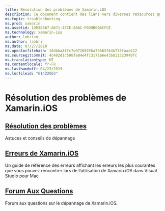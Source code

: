 ```yaml
---
title: Résolution des problèmes de Xamarin.iOS
description: Ce document contient des liens vers diverses ressources qui fournissent des informations de dépannage pour Xamarin.iOS, une liste des erreurs potentielles lors de la création d’applications Xamarin.iOS et Forum aux questions.
ms.topic: troubleshooting
ms.prod: xamarin
ms.assetid: 1DE5E667-A671-47CE-A0AC-F0D8B00ACFCE
ms.technology: xamarin-ios
author: lobrien
ms.author: laobri
ms.date: 07/27/2018
ms.openlocfilehash: 10dbba41fc7e07265056a75565764b713faae422
ms.sourcegitcommit: 4b402d1c508fa84e4fc3171a6e43b811323948fc
ms.translationtype: MT
ms.contentlocale: fr-FR
ms.lasthandoff: 04/23/2019
ms.locfileid: "61422063"
---
```

# <a name="troubleshooting-xamarinios"></a>Résolution des problèmes de Xamarin.iOS

## <a name="troubleshootingiostroubleshootingtroubleshootingmd"></a>[Résolution des problèmes](~/ios/troubleshooting/troubleshooting.md)

Astuces et conseils de dépannage

## <a name="xamarinios-errorsiostroubleshootingmtouch-errorsmd"></a>[Erreurs de Xamarin.iOS](~/ios/troubleshooting/mtouch-errors.md)

Un guide de référence des erreurs affichant les erreurs les plus courantes que vous pouvez rencontrer lors de l’utilisation de Xamarin.iOS dans Visual Studio pour Mac

## <a name="frequently-asked-questionsquestionsindexmd"></a>[Forum Aux Questions](questions/index.md)

Forum aux questions sur le dépannage de Xamarin.iOS.
